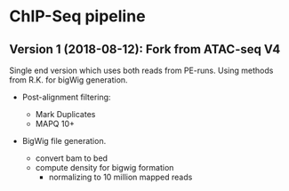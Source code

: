 # ChIP-Seq pipeline

## Version 1 (2018-08-12): Fork from ATAC-seq V4

Single end version which uses both reads from PE-runs. Using methods from R.K. for bigWig generation.

- Post-alignment filtering:

    - Mark Duplicates
    - MAPQ 10+

- BigWig file generation.

	- convert bam to bed
	- compute density for bigwig formation
		- normalizing to 10 million mapped reads

